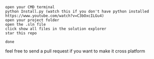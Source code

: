 ```
open your CMD terminal
python Install.py (watch this if you don't have python installed https://www.youtube.com/watch?v=C3bOxcILGu4)
open your project folder
open the .sln file
click show all files in the solution explorer
star this repo

done
```

feel free to send a pull request if you want to make it cross platform
